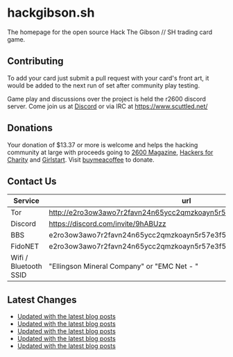# hackgibson.sh
The homepage for the open source Hack The Gibson // SH trading card game.


## Contributing

To add your card just submit a pull request with your card's front art, it would be added to the next run of set after community play testing.

Game play and discussions over the project is held the r2600 discord server. Come join us at [Discord](https://discord.com/invite/9hABUzz) or via IRC at https://www.scuttled.net/


## Donations

Your donation of $13.37 or more is welcome and helps the hacking community at large with proceeds going to [2600 Magazine](https://2600.com/), [Hackers for Charity](https://hackersforcharity.org) and [Girlstart](https://girlstart.org).  Visit [buymeacoffee](https://www.buymeacoffee.com/hackgibson.sh) to donate.


## Contact Us

Service | url
-|-
Tor | http://e2ro3ow3awo7r2favn24n65ycc2qmzkoayn5r57e3f56nvjwdcgg32ad.onion
Discord | https://discord.com/invite/9hABUzz
BBS | e2ro3ow3awo7r2favn24n65ycc2qmzkoayn5r57e3f56nvjwdcgg32ad.onion:23
FidoNET | e2ro3ow3awo7r2favn24n65ycc2qmzkoayn5r57e3f56nvjwdcgg32ad.onion:24554
Wifi / Bluetooth SSID | "Ellingson Mineral Company" or "EMC Net - <fidonet address>"

## Latest Changes
<!-- BLOG-POST-LIST:START -->
- [Updated with the latest blog posts](https://github.com/DFW2600/hackgibson.sh/commit/4a753b4bcbbc0e36d35dc45abe71b39aa8997a52)
- [Updated with the latest blog posts](https://github.com/DFW2600/hackgibson.sh/commit/0e90cd1345613289df7dcf57d6a649f296b99437)
- [Updated with the latest blog posts](https://github.com/DFW2600/hackgibson.sh/commit/f2151352a434c4338e8e605087e80e015b372bd9)
- [Updated with the latest blog posts](https://github.com/DFW2600/hackgibson.sh/commit/6d7bb38ba16c316b0d6c2914b4d5b948b3ec877b)
- [Updated with the latest blog posts](https://github.com/DFW2600/hackgibson.sh/commit/aa3dec4856a9de6b908b0fb3272b0e10aa4c6f5c)
<!-- BLOG-POST-LIST:END -->
